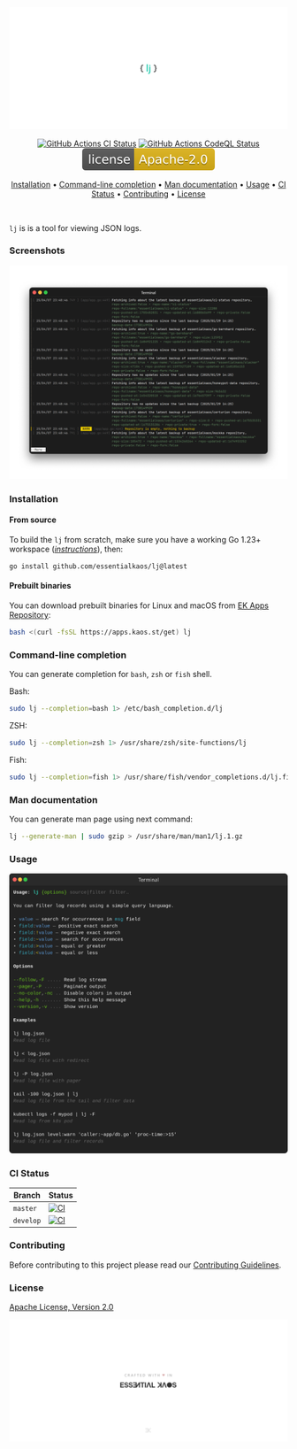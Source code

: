 <p align="center"><a href="#readme"><img src=".github/images/card.svg"/></a></p>

<p align="center">
  <a href="https://kaos.sh/w/lj/ci-push"><img src="https://kaos.sh/w/lj/ci-push.svg" alt="GitHub Actions CI Status" /></a>
  <a href="https://kaos.sh/w/lj/codeql"><img src="https://kaos.sh/w/lj/codeql.svg" alt="GitHub Actions CodeQL Status" /></a>
  <a href="#license"><img src=".github/images/license.svg"/></a>
</p>

<p align="center"><a href="#installation">Installation</a> • <a href="#command-line-completion">Command-line completion</a> • <a href="#man-documentation">Man documentation</a> • <a href="#usage">Usage</a> • <a href="#ci-status">CI Status</a> • <a href="#contributing">Contributing</a> • <a href="#license">License</a></p>

<br/>

`lj` is is a tool for viewing JSON logs.

### Screenshots

<p align="center"><img src=".github/images/preview.png" alt="lj preview"></p>

### Installation

#### From source

To build the `lj` from scratch, make sure you have a working Go 1.23+ workspace (_[instructions](https://go.dev/doc/install)_), then:

```
go install github.com/essentialkaos/lj@latest
```

#### Prebuilt binaries

You can download prebuilt binaries for Linux and macOS from [EK Apps Repository](https://apps.kaos.st/lj/latest):

```bash
bash <(curl -fsSL https://apps.kaos.st/get) lj
```

### Command-line completion

You can generate completion for `bash`, `zsh` or `fish` shell.

Bash:
```bash
sudo lj --completion=bash 1> /etc/bash_completion.d/lj
```

ZSH:
```bash
sudo lj --completion=zsh 1> /usr/share/zsh/site-functions/lj
```

Fish:
```bash
sudo lj --completion=fish 1> /usr/share/fish/vendor_completions.d/lj.fish
```

### Man documentation

You can generate man page using next command:

```bash
lj --generate-man | sudo gzip > /usr/share/man/man1/lj.1.gz
```

### Usage

<p align="center"><img src=".github/images/usage.svg"/></p>

### CI Status

| Branch | Status |
|--------|----------|
| `master` | [![CI](https://kaos.sh/w/lj/ci-push.svg?branch=master)](https://kaos.sh/w/lj/ci-push?query=branch:master) |
| `develop` | [![CI](https://kaos.sh/w/lj/ci-push.svg?branch=develop)](https://kaos.sh/w/lj/ci-push?query=branch:develop) |

### Contributing

Before contributing to this project please read our [Contributing Guidelines](https://github.com/essentialkaos/.github/blob/master/CONTRIBUTING.md).

### License

[Apache License, Version 2.0](http://www.apache.org/licenses/LICENSE-2.0)

<p align="center"><a href="https://kaos.dev"><img src="https://raw.githubusercontent.com/essentialkaos/.github/refs/heads/master/images/ekgh.svg"/></a></p>
